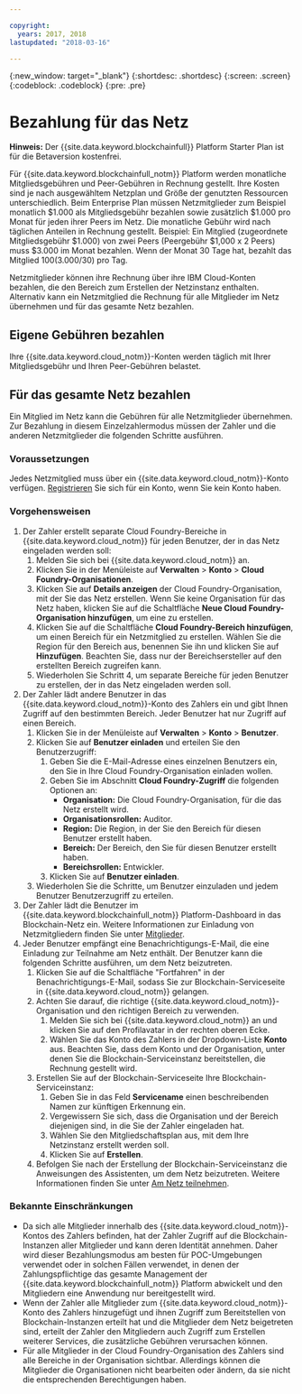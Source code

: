 ```yaml
---

copyright:
  years: 2017, 2018
lastupdated: "2018-03-16"

---
```


{:new_window: target="_blank"}
{:shortdesc: .shortdesc}
{:screen: .screen}
{:codeblock: .codeblock}
{:pre: .pre}

# Bezahlung für das Netz

**Hinweis:** Der {{site.data.keyword.blockchainfull}} Platform Starter Plan ist für die Betaversion kostenfrei.

Für {{site.data.keyword.blockchainfull_notm}} Platform werden monatliche Mitgliedsgebühren und Peer-Gebühren in Rechnung gestellt. Ihre Kosten sind je nach ausgewähltem Netzplan und Größe der genutzten Ressourcen unterschiedlich.  Beim Enterprise Plan müssen Netzmitglieder zum Beispiel monatlich $1.000 als Mitgliedsgebühr bezahlen sowie zusätzlich $1.000 pro Monat für jeden ihrer Peers im Netz. Die monatliche Gebühr wird nach täglichen Anteilen in Rechnung gestellt. Beispiel: Ein Mitglied (zugeordnete Mitgliedsgebühr $1.000) von zwei Peers (Peergebühr $1,000 x 2 Peers) muss $3.000 im Monat bezahlen. Wenn der Monat 30 Tage hat, bezahlt das Mitglied $100 ($3.000/30) pro Tag.

Netzmitglieder können ihre Rechnung über ihre IBM Cloud-Konten bezahlen, die den Bereich zum Erstellen der Netzinstanz enthalten. Alternativ kann ein Netzmitglied die Rechnung für alle Mitglieder im Netz übernehmen und für das gesamte Netz bezahlen.


## Eigene Gebühren bezahlen
Ihre {{site.data.keyword.cloud_notm}}-Konten werden täglich mit Ihrer Mitgliedsgebühr und Ihren Peer-Gebühren belastet.


## Für das gesamte Netz bezahlen
Ein Mitglied im Netz kann die Gebühren für alle Netzmitglieder übernehmen.  Zur Bezahlung in diesem Einzelzahlermodus müssen der Zahler und die anderen Netzmitglieder die folgenden Schritte ausführen.

### Voraussetzungen
Jedes Netzmitglied muss über ein {{site.data.keyword.cloud_notm}}-Konto verfügen. [Registrieren](https://console.bluemix.net/registration/) Sie sich für ein Konto, wenn Sie kein Konto haben.

### Vorgehensweisen
1. Der Zahler erstellt separate Cloud Foundry-Bereiche in {{site.data.keyword.cloud_notm}} für jeden Benutzer, der in das Netz eingeladen werden soll:
   1. Melden Sie sich bei {{site.data.keyword.cloud_notm}} an.
   2. Klicken Sie in der Menüleiste auf **Verwalten** > **Konto** > **Cloud Foundry-Organisationen**.
   3. Klicken Sie auf **Details anzeigen** der Cloud Foundry-Organisation, mit der Sie das Netz erstellen.  Wenn Sie keine Organisation für das Netz haben, klicken Sie auf die Schaltfläche **Neue Cloud Foundry-Organisation hinzufügen**, um eine zu erstellen.
   4. Klicken Sie auf die Schaltfläche **Cloud Foundry-Bereich hinzufügen**, um einen Bereich für ein Netzmitglied zu erstellen.  Wählen Sie die Region für den Bereich aus, benennen Sie ihn und klicken Sie auf **Hinzufügen**.  Beachten Sie, dass nur der Bereichsersteller auf den erstellten Bereich zugreifen kann.
   5. Wiederholen Sie Schritt 4, um separate Bereiche für jeden Benutzer zu erstellen, der in das Netz eingeladen werden soll.
2. Der Zahler lädt andere Benutzer in das {{site.data.keyword.cloud_notm}}-Konto des Zahlers ein und gibt Ihnen Zugriff auf den bestimmten Bereich.  Jeder Benutzer hat nur Zugriff auf einen Bereich.
   1. Klicken Sie in der Menüleiste auf **Verwalten** > **Konto** > **Benutzer**.  
   2. Klicken Sie auf **Benutzer einladen** und erteilen Sie den Benutzerzugriff:
      1. Geben Sie die E-Mail-Adresse eines einzelnen Benutzers ein, den Sie in Ihre Cloud Foundry-Organisation einladen wollen.
      2. Geben Sie im Abschnitt **Cloud Foundry-Zugriff** die folgenden Optionen an:
         - **Organisation:** Die Cloud Foundry-Organisation, für die das Netz erstellt wird.
         - **Organisationsrollen:** Auditor.
         - **Region:** Die Region, in der Sie den Bereich für diesen Benutzer erstellt haben.
         - **Bereich:** Der Bereich, den Sie für diesen Benutzer erstellt haben.
         - **Bereichsrollen:** Entwickler.
      3. Klicken Sie auf **Benutzer einladen**.
   3. Wiederholen Sie die Schritte, um Benutzer einzuladen und jedem Benutzer Benutzerzugriff zu erteilen.
3. Der Zahler lädt die Benutzer im {{site.data.keyword.blockchainfull_notm}} Platform-Dashboard in das Blockchain-Netz ein. Weitere Informationen zur Einladung von Netzmitgliedern finden Sie unter [Mitglieder](https://console.bluemix.net/docs/services/blockchain/v10_dashboard.html#members).
4. Jeder Benutzer empfängt eine Benachrichtigungs-E-Mail, die eine Einladung zur Teilnahme am Netz enthält.  Der Benutzer kann die folgenden Schritte ausführen, um dem Netz beizutreten.
   1. Klicken Sie auf die Schaltfläche "Fortfahren" in der Benachrichtigungs-E-Mail, sodass Sie zur Blockchain-Serviceseite in {{site.data.keyword.cloud_notm}} gelangen.
   2. Achten Sie darauf, die richtige {{site.data.keyword.cloud_notm}}-Organisation und den richtigen Bereich zu verwenden.
      1. Melden Sie sich bei {{site.data.keyword.cloud_notm}} an und klicken Sie auf den Profilavatar in der rechten oberen Ecke.
      2. Wählen Sie das Konto des Zahlers in der Dropdown-Liste **Konto** aus.  Beachten Sie, dass dem Konto und der Organisation, unter denen Sie die Blockchain-Serviceinstanz bereitstellen, die Rechnung gestellt wird.  
   4. Erstellen Sie auf der Blockchain-Serviceseite Ihre Blockchain-Serviceinstanz:
      1. Geben Sie in das Feld **Servicename** einen beschreibenden Namen zur künftigen Erkennung ein.
      2. Vergewissern Sie sich, dass die Organisation und der Bereich diejenigen sind, in die Sie der Zahler eingeladen hat.
      3. Wählen Sie den Mitgliedschaftsplan aus, mit dem Ihre Netzinstanz erstellt werden soll.
      4. Klicken Sie auf **Erstellen**.
   5. Befolgen Sie nach der Erstellung der Blockchain-Serviceinstanz die Anweisungen des Assistenten, um dem Netz beizutreten.  Weitere Informationen finden Sie unter [Am Netz teilnehmen](https://console.bluemix.net/docs/services/blockchain/get_start.html#joining-a-network).

### Bekannte Einschränkungen
- Da sich alle Mitglieder innerhalb des {{site.data.keyword.cloud_notm}}-Kontos des Zahlers befinden, hat der Zahler Zugriff auf die Blockchain-Instanzen aller Mitglieder und kann deren Identität annehmen.  Daher wird dieser Bezahlungsmodus am besten für POC-Umgebungen verwendet oder in solchen Fällen verwendet, in denen der Zahlungspflichtige das gesamte Management der {{site.data.keyword.blockchainfull_notm}} Platform abwickelt und den Mitgliedern eine Anwendung nur bereitgestellt wird.  
- Wenn der Zahler alle Mitglieder zum {{site.data.keyword.cloud_notm}}-Konto des Zahlers hinzugefügt und ihnen Zugriff zum Bereitstellen von Blockchain-Instanzen erteilt hat und die Mitglieder dem Netz beigetreten sind, erteilt der Zahler den Mitgliedern auch Zugriff zum Erstellen weiterer Services, die zusätzliche Gebühren verursachen können.  
- Für alle Mitglieder in der Cloud Foundry-Organisation des Zahlers sind alle Bereiche in der Organisation sichtbar.  Allerdings können die Mitglieder die Organisationen nicht bearbeiten oder ändern, da sie nicht die entsprechenden Berechtigungen haben.
